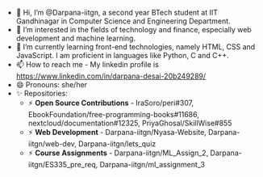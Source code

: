 - 👋 Hi, I’m @Darpana-iitgn, a second year BTech student at IIT Gandhinagar in Computer Science and Engineering Department.
- 👀 I’m interested in the fields of technology and finance, especially web development and machine learning.
- 🌱 I’m currently learning front-end technologies, namely HTML, CSS and JavaScript. I am proficient in languages like Python, C and C++.
- 📫 How to reach me - My linkedin profile is https://www.linkedin.com/in/darpana-desai-20b249289/ 
- 😄 Pronouns: she/her
- ✨ Repositories:
  - ⚡ **Open Source Contributions** - IraSoro/peri#307, EbookFoundation/free-programming-books#11686, nextcloud/documentation#12325, PriyaGhosal/SkillWise#855
  - ⚡ **Web Development** - Darpana-iitgn/Nyasa-Website, Darpana-iitgn/web-dev, Darpana-iitgn/lets_quiz
  - ⚡ **Course Assignments** - Darpana-iitgn/ML_Assign_2, Darpana-iitgn/ES335_pre_req, Darpana-iitgn/ml_assignment_3

<!---
Darpana-iitgn/Darpana-iitgn is a ✨ special ✨ repository because its `README.md` (this file) appears on your GitHub profile.
You can click the Preview link to take a look at your changes.
--->
